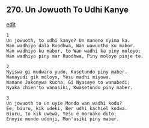 
## 270.  Un Jowuoth To Udhi Kanye
[edit](https://docs.google.com/document/d/1WrOebrziD%2DGhY5qAL9ZnZs4EWmKy1fpT/edit?mode=html)



    1
    Un jowuoth, to udhi kanye? Un maneno nyima ka.
    Wan wadhiyo dala Ruodhwa, Wan wawuotho ku mabor.
    Wan wadhiyo ku mabor, to Wan wadhi ka piny moloyo;
    Wan wadhiyo piny mar Ruodhwa, Piny moloyo pinje te.

    2
    Nyiswa gi mudwaro yudo, Kusetundo piny maber.
    Wanayudi gik moloyo, Yesu madhi miyowa.
    Wanane Jakonywa kucha, Gi Nyasaye to wanabedi;
    Nyaka chien'to wanasiki, Kwasetundo piny maber.

    3
    Un jowuoth to un uyie Mondo wan wadhi kodu?
    Ee, biuru, kik udeki, Ber udhi kachiel kodwa.
    Biuru, to kik uwewa, Yesu e moruako duto;
    Enoyie mondo udonji, Mon'usiki piny maber.


